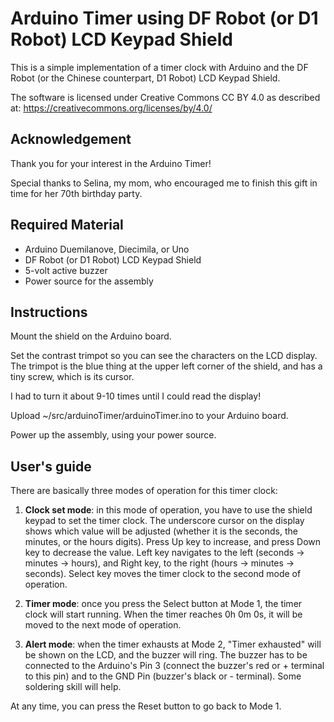 # Arduino Timer using DF Robot (or D1 Robot) LCD Keypad Shield

This is a simple implementation of a timer clock with Arduino and the DF Robot (or the Chinese counterpart, D1 Robot)
LCD Keypad Shield.

The software is licensed under Creative Commons CC BY 4.0 as described at: https://creativecommons.org/licenses/by/4.0/

## Acknowledgement

Thank you for your interest in the Arduino Timer!

Special thanks to Selina, my mom, who encouraged me to finish this gift in time for her 70th birthday party.

## Required Material

* Arduino Duemilanove, Diecimila, or Uno
* DF Robot (or D1 Robot) LCD Keypad Shield
* 5-volt active buzzer
* Power source for the assembly

## Instructions

Mount the shield on the Arduino board.

Set the contrast trimpot so you can see the characters on the LCD
display. The trimpot is the blue thing at the upper left corner of the 
shield, and has a tiny screw, which is its cursor.

I had to turn it about 9-10 times until I could read the display!

Upload ~/src/arduinoTimer/arduinoTimer.ino to your Arduino board.

Power up the assembly, using your power source.

## User's guide

There are basically three modes of operation for this timer clock:

1) **Clock set mode**: in this mode of operation, you have to use the
shield keypad to set the timer clock. The underscore cursor on the display shows
which value will be adjusted (whether it is the seconds, the minutes, 
or the hours digits). Press Up key to increase, and press Down key to decrease
the value. Left key navigates to the left (seconds -> minutes -> hours),
and Right key, to the right (hours -> minutes -> seconds). Select key
moves the timer clock to the second mode of operation.

2) **Timer mode**: once you press the Select button at Mode 1, the timer clock will start 
running. When the timer reaches 0h 0m 0s, it will be moved to the next mode of operation.

3) **Alert mode**: when the timer exhausts at Mode 2, "Timer exhausted" will be
shown on the LCD, and the buzzer will ring. The buzzer has to be connected
to the Arduino's Pin 3 (connect the buzzer's red or + terminal to this pin) and
to the GND Pin (buzzer's black or - terminal). Some soldering skill will help.

At any time, you can press the Reset button to go back to Mode 1.

